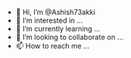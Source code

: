 - 👋 Hi, I’m @Ashish73akki
- 👀 I’m interested in ...
- 🌱 I’m currently learning ...
- 💞️ I’m looking to collaborate on ...
- 📫 How to reach me ...

<!---
Ashish73akki/Ashish73akki is a ✨ special ✨ repository because its `README.md` (this file) appears on your GitHub profile.
You can click the Preview link to take a look at your changes.
--->

